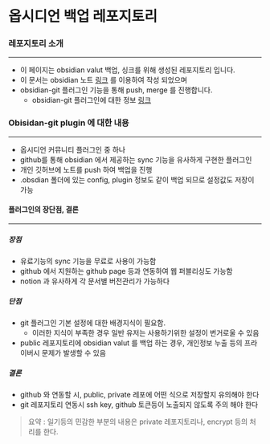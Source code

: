 # 옵시디언 백업 레포지토리

### 레포지토리 소개
---
- 이 페이지는 obsidian valut 백업, 싱크를 위해 생성된 레포지토리 입니다.
- 이 문서는 obsidian 노트 [링크](https://obsidian.md/) 를 이용하여 작성 되었으며
- obsidian-git 플러그인 기능을 통해 push, merge 를 진행합니다.
	- obsidian-git 플러그인에 대한 정보 [링크](https://github.com/denolehov/obsidian-git)

### Obisidan-git plugin 에 대한 내용
---
- 옵시디언 커뮤니티 플러그인 중 하나
- github를 통해 obsidian 에서 제공하는 sync 기능을 유사하게 구현한 플러그인
- 개인 깃허브에 노트를 push 하여 백업을 진행
- .obsdian 폴더에 있는 config, plugin 정보도 같이 백업 되므로 설정값도 저장이 가능

#### 플러그인의 장단점, 결론
--- 
##### 장점
- 유료기능의 sync 기능을 무료로 사용이 가능함
- github 에서 지원하는 github page 등과 연동하여 웹 퍼블리싱도 가능함
- notion 과 유사하게 각 문서별 버전관리가 가능하다

##### 단점
- git 플러그인 기본 설정에 대한 배경지식이 필요함.
	- 이러한 지식이 부족한 경우 일반 유저는 사용하기위한 설정이 번거로울 수 있음
- public 레포지토리에 obsidian valut 를 백업 하는 경우, 개인정보 누출 등의 프라이버시 문제가 발생할 수 있음

#####  결론
- github 와 연동할 시, public, private 레포에 어떤 식으로 저장할지 유의해야 한다
- git 레포지토리 연동시 ssh key, github 토큰등이 노출되지 않도록 주의 해야 한다

> 요약 : 일기등의 민감한 부분의 내용은 private 레포지토리나, encrypt 등의 처리를 한다.


